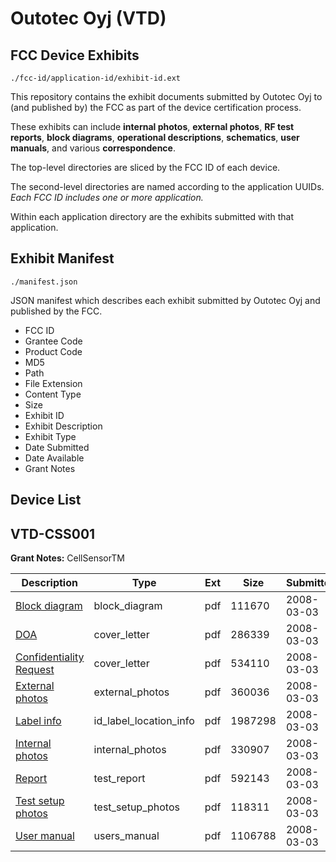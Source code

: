 # Outotec Oyj (VTD)
## FCC Device Exhibits

```
./fcc-id/application-id/exhibit-id.ext
```

This repository contains the exhibit documents submitted by Outotec Oyj to (and published by) the FCC as part of the device certification process.

These exhibits can include **internal photos**, **external photos**, **RF test reports**, **block diagrams**, **operational descriptions**, **schematics**, **user manuals**, and various **correspondence**.

The top-level directories are sliced by the FCC ID of each device.

The second-level directories are named according to the application UUIDs. *Each FCC ID includes one or more application.*

Within each application directory are the exhibits submitted with that application. 

## Exhibit Manifest

```
./manifest.json
```

JSON manifest which describes each exhibit submitted by Outotec Oyj and published by the FCC.

- FCC ID
- Grantee Code
- Product Code
- MD5
- Path
- File Extension
- Content Type
- Size
- Exhibit ID
- Exhibit Description
- Exhibit Type
- Date Submitted
- Date Available
- Grant Notes

## Device List
## VTD-CSS001
**Grant Notes:** CellSensorTM

| Description | Type | Ext | Size | Submitted | Available |
| ----------- | ---- | --- | ---- | --------- | --------- |
| [Block diagram](VTD-CSS001/229d7b5247b67cbd026b3fd7f9b3cc6c/908636.pdf) | block_diagram | pdf | 111670 | 2008-03-03 | 2008-03-03 |
| [DOA](VTD-CSS001/229d7b5247b67cbd026b3fd7f9b3cc6c/908637.pdf) | cover_letter | pdf | 286339 | 2008-03-03 | 2008-03-03 |
| [Confidentiality Request](VTD-CSS001/229d7b5247b67cbd026b3fd7f9b3cc6c/908638.pdf) | cover_letter | pdf | 534110 | 2008-03-03 | 2008-03-03 |
| [External photos](VTD-CSS001/229d7b5247b67cbd026b3fd7f9b3cc6c/908639.pdf) | external_photos | pdf | 360036 | 2008-03-03 | 2008-03-03 |
| [Label info](VTD-CSS001/229d7b5247b67cbd026b3fd7f9b3cc6c/908640.pdf) | id_label_location_info | pdf | 1987298 | 2008-03-03 | 2008-03-03 |
| [Internal photos](VTD-CSS001/229d7b5247b67cbd026b3fd7f9b3cc6c/908641.pdf) | internal_photos | pdf | 330907 | 2008-03-03 | 2008-03-03 |
| [Report](VTD-CSS001/229d7b5247b67cbd026b3fd7f9b3cc6c/908647.pdf) | test_report | pdf | 592143 | 2008-03-03 | 2008-03-03 |
| [Test setup photos](VTD-CSS001/229d7b5247b67cbd026b3fd7f9b3cc6c/908645.pdf) | test_setup_photos | pdf | 118311 | 2008-03-03 | 2008-03-03 |
| [User manual](VTD-CSS001/229d7b5247b67cbd026b3fd7f9b3cc6c/908646.pdf) | users_manual | pdf | 1106788 | 2008-03-03 | 2008-03-03 |
